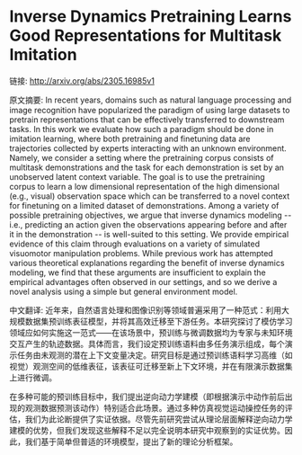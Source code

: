 # Inverse Dynamics Pretraining Learns Good Representations for Multitask Imitation

链接: http://arxiv.org/abs/2305.16985v1

原文摘要:
In recent years, domains such as natural language processing and image
recognition have popularized the paradigm of using large datasets to pretrain
representations that can be effectively transferred to downstream tasks. In
this work we evaluate how such a paradigm should be done in imitation learning,
where both pretraining and finetuning data are trajectories collected by
experts interacting with an unknown environment. Namely, we consider a setting
where the pretraining corpus consists of multitask demonstrations and the task
for each demonstration is set by an unobserved latent context variable. The
goal is to use the pretraining corpus to learn a low dimensional representation
of the high dimensional (e.g., visual) observation space which can be
transferred to a novel context for finetuning on a limited dataset of
demonstrations. Among a variety of possible pretraining objectives, we argue
that inverse dynamics modeling -- i.e., predicting an action given the
observations appearing before and after it in the demonstration -- is
well-suited to this setting. We provide empirical evidence of this claim
through evaluations on a variety of simulated visuomotor manipulation problems.
While previous work has attempted various theoretical explanations regarding
the benefit of inverse dynamics modeling, we find that these arguments are
insufficient to explain the empirical advantages often observed in our
settings, and so we derive a novel analysis using a simple but general
environment model.

中文翻译:
近年来，自然语言处理和图像识别等领域普遍采用了一种范式：利用大规模数据集预训练表征模型，并将其高效迁移至下游任务。本研究探讨了模仿学习领域应如何实施这一范式——在该场景中，预训练与微调数据均为专家与未知环境交互产生的轨迹数据。具体而言，我们设定预训练语料由多任务演示组成，每个演示任务由未观测的潜在上下文变量决定。研究目标是通过预训练语料学习高维（如视觉）观测空间的低维表征，该表征可迁移至新上下文环境，并在有限演示数据集上进行微调。

在多种可能的预训练目标中，我们提出逆向动力学建模（即根据演示中动作前后出现的观测数据预测该动作）特别适合此场景。通过多种仿真视觉运动操控任务的评估，我们为此论断提供了实证依据。尽管先前研究尝试从理论层面解释逆向动力学建模的优势，但我们发现这些解释不足以完全说明本研究中观察到的实证优势。因此，我们基于简单但普适的环境模型，提出了新的理论分析框架。
